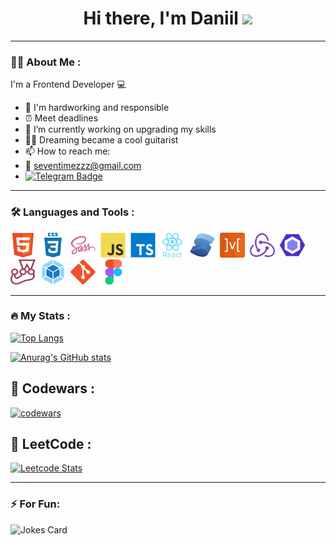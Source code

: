 <h1 align="center">Hi there, I'm Daniil
  <img src="https://github.com/blackcater/blackcater/raw/main/images/banner.gif" height="32"/>
</h1>

---

### :man_technologist: About Me :

I'm a Frontend Developer :computer:

- :muscle: I'm hardworking and responsible
- :alarm_clock: Meet deadlines
- 🔭 I’m currently working on upgrading my skills
- :mage_man: Dreaming became a cool guitarist
- 📫 How to reach me:
- :email: seventimezzz@gmail.com
- [![Telegram Badge](https://img.shields.io/badge/Telegram-blue?style=flat&logo=Telegram&logoColor=white)](https://t.me/Seventimezzz)

---

### :hammer_and_wrench: Languages and Tools :

<div>
  <img src="https://github.com/devicons/devicon/blob/master/icons/html5/html5-original.svg" title="HTML5" alt="HTML" width="40" height="40"/>&nbsp;
  <img src="https://github.com/devicons/devicon/blob/master/icons/css3/css3-plain-wordmark.svg"  title="CSS3" alt="CSS" width="40" height="40"/>&nbsp;
  <img src="https://github.com/devicons/devicon/blob/master/icons/sass/sass-original.svg" title="SASS" alt="SASS" width="40" height="40"/>&nbsp;
  <img src="https://github.com/devicons/devicon/blob/master/icons/javascript/javascript-original.svg" title="JavaScript" alt="JavaScript" width="40" height="40"/>&nbsp;
  <img src="https://github.com/devicons/devicon/blob/master/icons/typescript/typescript-original.svg" title="Typescript" alt="Typescript" width="40" height="40"/>&nbsp;
  <img src="https://github.com/devicons/devicon/blob/master/icons/react/react-original-wordmark.svg" title="React" alt="React" width="40" height="40"/>&nbsp;
  <img src="https://github.com/devicons/devicon/blob/master/icons/solidjs/solidjs-original.svg" title="SolidJS" alt="SolidJS" width="40" height="40"/>&nbsp;
  <img src="https://github.com/devicons/devicon/blob/master/icons/mobx/mobx-original.svg" title="MOBX" alt="MOBX " width="40" height="40"/>&nbsp;
  <img src="https://github.com/devicons/devicon/blob/master/icons/redux/redux-original.svg" title="Redux" alt="Redux " width="40" height="40"/>&nbsp;
  <img src="https://github.com/devicons/devicon/blob/master/icons/eslint/eslint-original.svg" title="ESLint" alt="ESLint" width="40" height="40"/>&nbsp;
  <img src="https://github.com/devicons/devicon/blob/master/icons/jest/jest-plain.svg" title="Jest" alt="Jest" width="40" height="40"/>&nbsp;
  <img src="https://github.com/devicons/devicon/blob/master/icons/webpack/webpack-original.svg" title="Webpack" alt="Webpack" width="40" height="40"/>&nbsp;
  <img src="https://github.com/devicons/devicon/blob/master/icons/git/git-original.svg" title="Git" **alt="Git" width="40" height="40"/>&nbsp;
   <img src="https://github.com/devicons/devicon/blob/master/icons/figma/figma-original.svg" title="Figma" **alt="Figma" width="40" height="40"/>&nbsp;
</div>

---

### :fire: My Stats :

[![Top Langs](https://github-readme-stats.vercel.app/api/top-langs/?username=rudgedev&layout=compact&theme=vision-friendly-dark)](https://github.com/anuraghazra/github-readme-stats)

[![Anurag's GitHub stats](https://github-readme-stats.vercel.app/api?username=rudgedev&show_icons=true&theme=onedark)](https://github.com/anuraghazra/github-readme-stats)

## :brain: Codewars :

[![codewars](https://www.codewars.com/users/GulkinIvan/badges/large)](https://www.codewars.com/users/Seventimezzz)

## :brain: LeetCode :

[![Leetcode Stats](https://leetcard.jacoblin.cool/nekcit98)](https://leetcode.com/u/seventimezzz)

---

### ⚡ For Fun:

![Jokes Card](https://readme-jokes.vercel.app/api)
